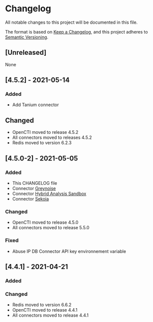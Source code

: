 # Changelog

All notable changes to this project will be documented in this file.

The format is based on [Keep a Changelog](https://keepachangelog.com/en/1.0.0/),
and this project adheres to [Semantic Versioning](https://semver.org/spec/v2.0.0.html).

## [Unreleased]

None 

## [4.5.2] - 2021-05-14
### Added 

 - Add Tanium connector 

## Changed 

- OpenCTI moved to release 4.5.2 
- All connectors moved to releases 4.5.2 
- Redis moved to version 6.2.3

## [4.5.0-2] - 2021-05-05 

### Added 

 - This CHANGELOG file
 - Connector [Greynoise](https://www.greynoise.io)
 - Connector [Hybrid Analysis Sandbox](https://www.hybrid-analysis.com/)
 - Connector [Sekoia](https://www.Sekoia.io)

### Changed  

- OpenCTI moved to release 4.5.0
- All connectors moved to release 5.5.0

### Fixed
 - Abuse IP DB Connector API key environnement variable 

## [4.4.1] - 2021-04-21

### Added

### Changed

- Redis moved to version 6.6.2
- OpenCTI moved to release 4.4.1
- All connectors moved to release 4.4.1
